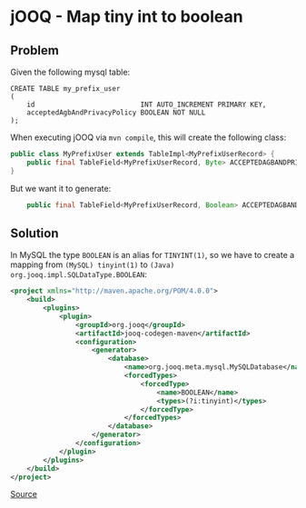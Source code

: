 # jOOQ - Map tiny int to boolean
## Problem
Given the following mysql table:
```mysql
CREATE TABLE my_prefix_user
(
    id                          INT AUTO_INCREMENT PRIMARY KEY,
    acceptedAgbAndPrivacyPolicy BOOLEAN NOT NULL
);
```

When executing jOOQ via `mvn compile`, this will create the following class:
```java
public class MyPrefixUser extends TableImpl<MyPrefixUserRecord> {
    public final TableField<MyPrefixUserRecord, Byte> ACCEPTEDAGBANDPRIVACYPOLICY = ...
}
```

But we want it to generate:
```java
    public final TableField<MyPrefixUserRecord, Boolean> ACCEPTEDAGBANDPRIVACYPOLICY = ...
```

## Solution
In MySQL the type `BOOLEAN` is an alias for `TINYINT(1)`, so we have to create a mapping 
from `(MySQL) tinyint(1)` to `(Java) org.jooq.impl.SQLDataType.BOOLEAN`:
```xml
<project xmlns="http://maven.apache.org/POM/4.0.0">
    <build>
        <plugins>
            <plugin>
                <groupId>org.jooq</groupId>
                <artifactId>jooq-codegen-maven</artifactId>
                <configuration>
                    <generator>
                        <database>
                            <name>org.jooq.meta.mysql.MySQLDatabase</name>
                            <forcedTypes>
                                <forcedType>
                                    <name>BOOLEAN</name>
                                    <types>(?i:tinyint)</types>
                                </forcedType>
                            </forcedTypes>
                        </database>
                    </generator>
                </configuration>
            </plugin>
        </plugins>
    </build>
</project>
```

[Source](https://blog.jooq.org/2019/09/27/how-to-map-mysqls-tinyint1-to-boolean-in-jooq/)